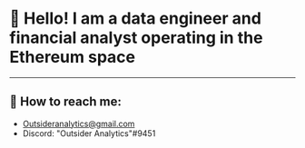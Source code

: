 # :wave: Hello! I am a data engineer and financial analyst operating in the Ethereum space
---
## :email: How to reach me:
* Outsideranalytics@gmail.com
* Discord: "Outsider Analytics"#9451

